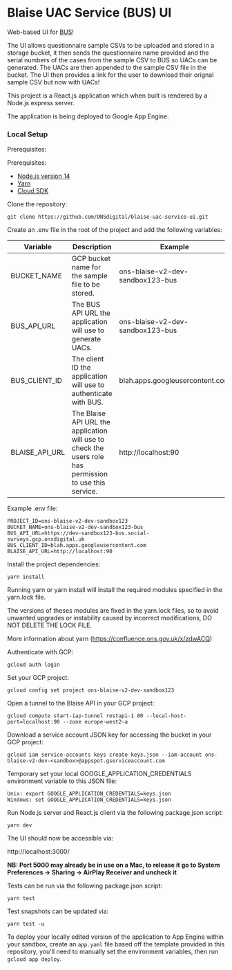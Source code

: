 # Blaise UAC Service (BUS) UI

Web-based UI for [BUS](https://github.com/ONSdigital/blaise-uac-service)!

The UI allows questionnaire sample CSVs to be uploaded and stored in a storage bucket, it then sends the questionnaire name provided and the serial numbers of the cases from the sample CSV to BUS so UACs can be generated. The UACs are then appended to the sample CSV file in the bucket. The UI then provides a link for the user to download their orignal sample CSV but now with UACs!

This project is a React.js application which when built is rendered by a Node.js express server.

The application is being deployed to Google App Engine.

### Local Setup 

Prerequisites:

Prerequisites:
- [Node.js version 14](https://nodejs.org/)
- [Yarn](https://yarnpkg.com/)
- [Cloud SDK](https://cloud.google.com/sdk/)

Clone the repository:

```shell script
git clone https://github.com/ONSdigital/blaise-uac-service-ui.git
```

Create an .env file in the root of the project and add the following variables:

| Variable | Description | Example |
| --- | --- | --- |
| BUCKET_NAME | GCP bucket name for the sample file to be stored. | ons-blaise-v2-dev-sandbox123-bus |
| BUS_API_URL | The BUS API URL the application will use to generate UACs. | ons-blaise-v2-dev-sandbox123-bus  |
| BUS_CLIENT_ID | The client ID the application will use to authenticate with BUS. | blah.apps.googleusercontent.com |
| BLAISE_API_URL | The Blaise API URL the application will use to check the users role has permission to use this service. | http://localhost:90 |

Example .env file:

```.env
PROJECT_ID=ons-blaise-v2-dev-sandbox123
BUCKET_NAME=ons-blaise-v2-dev-sandbox123-bus
BUS_API_URL=https://dev-sandbox123-bus.social-surveys.gcp.onsdigital.uk
BUS_CLIENT_ID=blah.apps.googleusercontent.com
BLAISE_API_URL=http://localhost:90
```

Install the project dependencies:

```shell script
yarn install
```

Running yarn or yarn install will install the required modules specified in the yarn.lock file.

The versions of theses modules are fixed in the yarn.lock files, so to avoid unwanted upgrades or instability caused by incorrect modifications, DO NOT DELETE THE LOCK FILE.

More information about yarn (https://confluence.ons.gov.uk/x/zdwACQ)

Authenticate with GCP:
```shell
gcloud auth login
```

Set your GCP project:
```shell
gcloud config set project ons-blaise-v2-dev-sandbox123
```

Open a tunnel to the Blaise API in your GCP project:
```shell
gcloud compute start-iap-tunnel restapi-1 80 --local-host-port=localhost:90 --zone europe-west2-a
```

Download a service account JSON key for accessing the bucket in your GCP project:

```
gcloud iam service-accounts keys create keys.json --iam-account ons-blaise-v2-dev-<sandbox>@appspot.gserviceaccount.com
```

Temporary set your local GOOGLE_APPLICATION_CREDENTIALS environment variable to this JSON file:

```
Unix: export GOOGLE_APPLICATION_CREDENTIALS=keys.json
Windows: set GOOGLE_APPLICATION_CREDENTIALS=keys.json
```

Run Node.js server and React.js client via the following package.json script:

```shell script
yarn dev
```

The UI should now be accessible via:

http://localhost:3000/

**NB: Port 5000  may already be in use on a Mac, to release it go to System Preferences -> Sharing -> AirPlay Receiver and uncheck it**

Tests can be run via the following package.json script:

```shell script
yarn test
```

Test snapshots can be updated via:

```shell script
yarn test -u
```

To deploy your locally edited version of the application to App Engine within your sandbox, create an `app.yaml` file based off the template provided in this repository, you'll need to manually set the environment variables, then run `gcloud app deploy`.